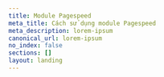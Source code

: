 ```yaml
---
title: Module Pagespeed
meta_title: Cách sử dụng module Pagespeed
meta_description: lorem-ipsum
canonical_url: lorem-ipsum
no_index: false
sections: []
layout: landing
---
```

